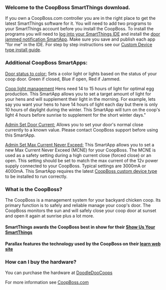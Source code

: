 ### Welcome to the CoopBoss SmartThings download.
If you own a CoopBoss.com controller you are in the right place to get the latest SmartThings software for it.  You will need to add two programs to your SmartThings account before you install the CoopBoss.  To install the programs you will need to [log into your SmartThings IDE](https://graph.api.smartthings.com/) and install the [door jammed notification SmartApp](https://raw.githubusercontent.com/JohnRucker/CoopBoss-H3Vx/master/smartapps/johnrucker/door-jammed-notification.src/door-jammed-notification.groovy).  Make sure you save and publish each app "for me" in the IDE.  For step by step instructions see our [Custom Device type install guide](http://coopboss.com/CoopBoss%20SmartThings%20Driver%20Install.pdf). 

### Additional CoopBoss SmartApps:
[Door status to color:](https://raw.githubusercontent.com/JohnRucker/CoopBoss-H3Vx/master/smartapps/johnrucker/door-state-to-color-light-hue-bulb.src/door-state-to-color-light-hue-bulb.groovy) Sets a color light or lights based on the status of your coop door. Green if closed, Blue if open, Red if Jammed.

[Coop light management](https://raw.githubusercontent.com/JohnRucker/CoopBoss-H3Vx/master/smartapps/johnrucker/coop-light-management.src/coop-light-management.groovy) Hens need 14 to 15 hours of light for optimal egg production.  This SmartApp allows you to set a target amount of light for your hens and will supplement their light in the morning. For example, lets say you want your hens to have 14 hours of light each day but there is only 10 hours of daylight during the winter.  This SmartApp will turn on the coop's light 4 hours before sunrise to supplement for the short winter days."  

[Admin Set Door Current:](https://raw.githubusercontent.com/JohnRucker/CoopBoss-H3Vx/master/smartapps/johnrucker/admin-set-base-current.src/admin-set-base-current.groovy) Allows you to set your door's normal close currently to a known value.  Please contact CoopBoss support before using this SmartApp.

[Admin Set Max Current Never Exceed:](https://raw.githubusercontent.com/JohnRucker/CoopBoss-H3Vx/master/smartapps/johnrucker/admin-set-max-current-never-exceed.src/admin-set-max-current-never-exceed.groovy) This SmartApp allows you to set a new Max Current Never Exceed (MCNE) for your CoopBoss. The MCNE is used as a safety setting during a high current close (forced close) or an open.  This setting should be set to match the max current of the 12v power supply connected to your CoopBoss.  Typical settings are 3000mA or 4000mA.  This SmartApp requires the latest [CoopBoss custom device type](https://raw.githubusercontent.com/JohnRucker/CoopBoss-H3Vx/master/devicetypes/johnrucker/coopboss-h3vx.src/coopboss-h3vx.groovy) to be installed to run correctly. 

### What is the CoopBoss?
The CoopBoss is a management system for your backyard chicken coop.  Its primary function is to safely and reliable manage your coop's door.  The CoopBoss monitors the sun and will safely  close your coop door at sunset and open it again at sunrise plus a lot more.
#### SmartThings awards the CoopBoss best in show for their [Show Us Your SmartThings](http://blog.smartthings.com/stories/a-smart-chicken-coop/)
#### Parallax features the technology used by the CoopBoss on their [learn web site](http://learn.parallax.com/inspiration/coop-boss)  

### How can I buy the hardware?
You can purchase the hardware at [DoodleDooCoops](http://DoodleDooCoops.com)

For more information see [CoopBoss.com](http://CoopBoss.com)
